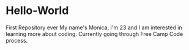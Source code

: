 # Hello-World
First Repository ever
My name's Monica, I'm 23 and I am interested in learning more about coding. Currently going through Free Camp Code process.

